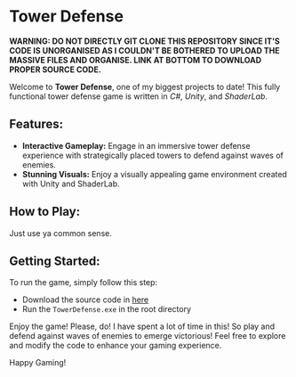 # Tower Defense
**WARNING: DO NOT DIRECTLY GIT CLONE THIS REPOSITORY SINCE IT'S CODE IS UNORGANISED AS I COULDN'T BE BOTHERED TO UPLOAD THE MASSIVE FILES AND ORGANISE. LINK AT BOTTOM TO DOWNLOAD PROPER SOURCE CODE.**

Welcome to **Tower Defense**, one of my biggest projects to date! This fully functional tower defense game is written in *C#*, *Unity*, and *ShaderLab*.

## Features:
- **Interactive Gameplay:** Engage in an immersive tower defense experience with strategically placed towers to defend against waves of enemies.
- **Stunning Visuals:** Enjoy a visually appealing game environment created with Unity and ShaderLab.

## How to Play:
Just use ya common sense.

## Getting Started:
To run the game, simply follow this step:

- Download the source code in [here](https://github.com/MKM12345/Tower-Defense/releases/tag/v.01)
- Run the `TowerDefense.exe` in the root directory

Enjoy the game! Please, do! I have spent a lot of time in this! So play and defend against waves of enemies to emerge victorious! Feel free to explore and modify the code to enhance your gaming experience.

Happy Gaming!
